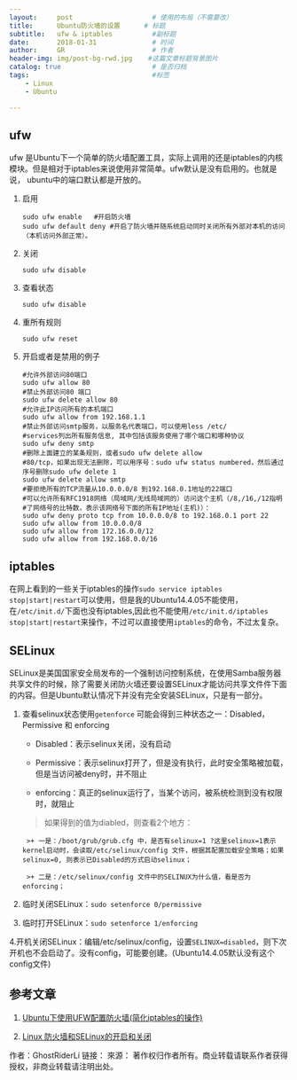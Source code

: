 ```yaml
---
layout:     post                    # 使用的布局（不需要改）
title:      Ubuntu防火墙的设置      # 标题 
subtitle:   ufw & iptables          #副标题
date:       2018-01-31              # 时间
author:     GR                      # 作者
header-img: img/post-bg-rwd.jpg    #这篇文章标题背景图片
catalog: true                       # 是否归档
tags:                               #标签
    - Linux
    - Ubuntu

---
```


## ufw ##

ufw 是Ubuntu下一个简单的防火墙配置工具，实际上调用的还是iptables的内核模块。但是相对于iptables来说使用非常简单。ufw默认是没有启用的。也就是说， ubuntu中的端口默认都是开放的。

1. 启用
    ```shell
    sudo ufw enable   #开启防火墙
    sudo ufw default deny #开启了防火墙并随系统启动同时关闭所有外部对本机的访问（本机访问外部正常）。
    ```
2. 关闭
    ```shell
    sudo ufw disable
    ```
3. 查看状态
    ```shell
    sudo ufw disable
    ```
4. 重所有规则
    ```shell
    sudo ufw reset
    ```
4. 开启或者是禁用的例子
    ```shell
    #允许外部访问80端口
    sudo ufw allow 80 
    #禁止外部访问80 端口
    sudo ufw delete allow 80 
    #允许此IP访问所有的本机端口
    sudo ufw allow from 192.168.1.1 
    #禁止外部访问smtp服务，以服务名代表端口，可以使用less /etc/
    #services列出所有服务信息, 其中包括该服务使用了哪个端口和哪种协议
    sudo ufw deny smtp 
    #删除上面建立的某条规则，或者sudo ufw delete allow 
    #80/tcp，如果出现无法删除，可以用序号：sudo ufw status numbered，然后通过序号删除sudo ufw delete 1
    sudo ufw delete allow smtp 
    #要拒绝所有的TCP流量从10.0.0.0/8 到192.168.0.1地址的22端口
    #可以允许所有RFC1918网络（局域网/无线局域网的）访问这个主机（/8,/16,/12指明
    #了网络号的比特数，表示该网络号下面的所有IP地址(主机)）：
    sudo ufw deny proto tcp from 10.0.0.0/8 to 192.168.0.1 port 22 
    sudo ufw allow from 10.0.0.0/8
    sudo ufw allow from 172.16.0.0/12
    sudo ufw allow from 192.168.0.0/16
    ```

## iptables ##

在网上看到的一些关于iptables的操作`sudo service iptables stop|start|restart`可以使用，但是我的Ubuntu14.4.05不能使用，在`/etc/init.d/`下面也没有iptables,因此也不能使用`/etc/init.d/iptables stop|start|restart`来操作，不过可以直接使用`iptables`的命令，不过太复杂。

## SELinux ##

SELinux是美国国家安全局发布的一个强制访问控制系统，在使用Samba服务器共享文件的时候，除了需要关闭防火墙还要设置SELinux才能访问共享文件件下面的内容。但是Ubuntu默认情况下并没有完全安装SELinux，只是有一部分。

1. 查看selinux状态使用`getenforce` 可能会得到三种状态之一：Disabled，Permissive 和 enforcing

    + Disabled：表示selinux关闭，没有启动

    + Permissive：表示selinux打开了，但是没有执行，此时安全策略被加载，但是当访问被deny时，并不阻止

    + enforcing：真正的selinux运行了，当某个访问，被系统检测到没有权限时，就阻止

    >如果得到的值为diabled，则查看2个地方：

        >+ 一是：/boot/grub/grub.cfg 中，是否有selinux=1 ?这里selinux=1表示kernel启动时，会读取/etc/selinux/config 文件，根据其配置加载安全策略；如果selinux=0, 则表示已Disabled的方式启动selinux；

        >+ 二是：/etc/selinux/config 文件中的SELINUX为什么值，看是否为enforcing；

2. 临时关闭SELinux：`sudo setenforce 0/permissive`

3. 临时打开SELinux：`sudo setenforce 1/enforcing`

4.开机关闭SELinux：编辑/etc/selinux/config，设置`SELINUX=disabled`，则下次开机也不会启动了。没有config，可能要创建。(Ubuntu14.4.05默认没有这个config文件)

## 参考文章 ##

1. [Ubuntu下使用UFW配置防火墙(简化iptables的操作)](https://www.cnblogs.com/EasonJim/p/6851241.html)

2. [Linux 防火墙和SELinux的开启和关闭](http://blog.csdn.net/SaberJYang/article/details/69665927)


作者：GhostRiderLi
链接：
來源：
著作权归作者所有。商业转载请联系作者获得授权，非商业转载请注明出处。
